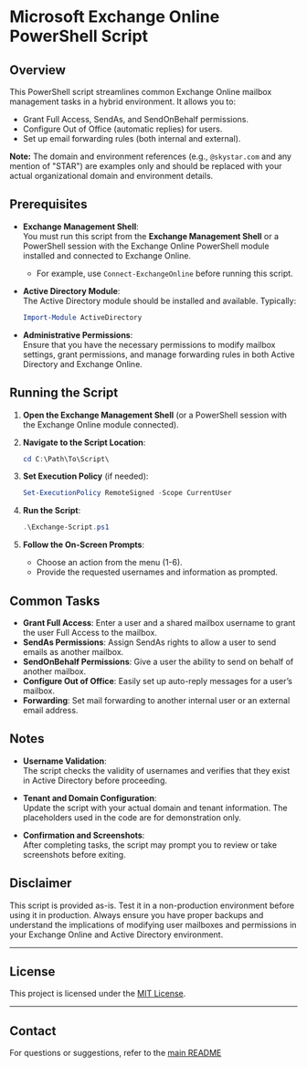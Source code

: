 # Microsoft Exchange Online PowerShell Script

## **Overview**

This PowerShell script streamlines common Exchange Online mailbox management tasks in a hybrid environment. It allows you to:

- Grant Full Access, SendAs, and SendOnBehalf permissions.
- Configure Out of Office (automatic replies) for users.
- Set up email forwarding rules (both internal and external).

**Note:** The domain and environment references (e.g., `@skystar.com` and any mention of "STAR") are examples only and should be replaced with your actual organizational domain and environment details.

## **Prerequisites**

- **Exchange Management Shell**:  
  You must run this script from the **Exchange Management Shell** or a PowerShell session with the Exchange Online PowerShell module installed and connected to Exchange Online.  
  - For example, use `Connect-ExchangeOnline` before running this script.
  
- **Active Directory Module**:  
  The Active Directory module should be installed and available. Typically:
  ```powershell
  Import-Module ActiveDirectory
  ```
  
- **Administrative Permissions**:  
  Ensure that you have the necessary permissions to modify mailbox settings, grant permissions, and manage forwarding rules in both Active Directory and Exchange Online.

## **Running the Script**

1. **Open the Exchange Management Shell** (or a PowerShell session with the Exchange Online module connected).
   
2. **Navigate to the Script Location**:
   ```powershell
   cd C:\Path\To\Script\
   ```

3. **Set Execution Policy** (if needed):
   ```powershell
   Set-ExecutionPolicy RemoteSigned -Scope CurrentUser
   ```

4. **Run the Script**:
   ```powershell
   .\Exchange-Script.ps1
   ```

5. **Follow the On-Screen Prompts**:
   - Choose an action from the menu (1-6).
   - Provide the requested usernames and information as prompted.

## **Common Tasks**

- **Grant Full Access**: Enter a user and a shared mailbox username to grant the user Full Access to the mailbox.
- **SendAs Permissions**: Assign SendAs rights to allow a user to send emails as another mailbox.
- **SendOnBehalf Permissions**: Give a user the ability to send on behalf of another mailbox.
- **Configure Out of Office**: Easily set up auto-reply messages for a user’s mailbox.
- **Forwarding**: Set mail forwarding to another internal user or an external email address.

## Notes

- **Username Validation**:  
  The script checks the validity of usernames and verifies that they exist in Active Directory before proceeding.

- **Tenant and Domain Configuration**:  
  Update the script with your actual domain and tenant information. The placeholders used in the code are for demonstration only.

- **Confirmation and Screenshots**:  
  After completing tasks, the script may prompt you to review or take screenshots before exiting.

## **Disclaimer**

This script is provided as-is. Test it in a non-production environment before using it in production. Always ensure you have proper backups and understand the implications of modifying user mailboxes and permissions in your Exchange Online and Active Directory environment.

---

## **License**
This project is licensed under the [MIT License](https://github.com/balladbydragons/Powershell-Scripts/blob/main/LICENSE.md).

---

## **Contact**
For questions or suggestions, refer to the [main README](https://github.com/balladbydragons/O365-Automation-and-AD-Management-Tools/blob/main/README.md)
